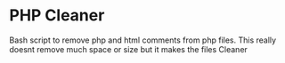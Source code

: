 # PHP Cleaner

Bash script to remove php and html comments from php files.
This really doesnt remove much space or size but it makes the files Cleaner
